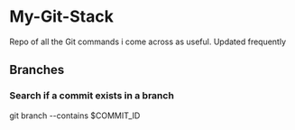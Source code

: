 # My-Git-Stack
Repo of all the Git commands i come across as useful. Updated frequently


## Branches

### Search if a commit exists in a branch
git branch --contains $COMMIT_ID
